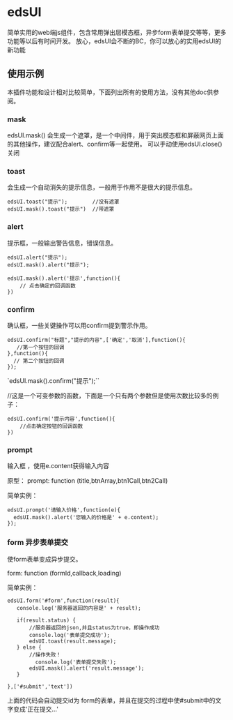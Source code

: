 # edsUI

简单实用的web端js组件，包含常用弹出层模态框，异步form表单提交等等，更多功能等以后有时间开发。
放心，edsUI会不断的BC，你可以放心的实用edsUI的新功能

## 使用示例

本插件功能和设计相对比较简单，下面列出所有的使用方法，没有其他doc供参阅。

### mask

edsUI.mask() 会生成一个遮罩，是一个中间件，用于突出模态框和屏蔽网页上面的其他操作，建议配合alert、confirm等一起使用。
可以手动使用edsUI.close()关闭


### toast
会生成一个自动消失的提示信息，一般用于作用不是很大的提示信息。

```
edsUI.toast("提示");        //没有遮罩
edsUI.mask().toast("提示")  //带遮罩
```


### alert

提示框，一般输出警告信息，错误信息。

```
edsUI.alert("提示");
edsUI.mask().alert("提示");

edsUI.mask().alert('提示',function(){
    // 点击确定的回调函数
})

```

### confirm

确认框，一些关键操作可以用confirm提到警示作用。

```
edsUI.confirm("标题","提示的内容",['确定','取消'],function(){
   //第一个按钮的回调
},function(){
  // 第二个按钮的回调
});
```

`edsUI.mask().confirm("提示");``


//这是一个可变参数的函数，下面是一个只有两个参数但是使用次数比较多的例子：

```
edsUI.confirm('提示内容',function(){
    //点击确定按钮的回调函数
})
```

### prompt

输入框 ，使用e.content获得输入内容 

原型： prompt: function (title,btnArray,btn1Call,btn2Call)

简单实例：

```
edsUI.prompt('请输入价格',function(e){
  edsUI.mask().alert('您输入的价格是' + e.content);
});
```




### form 异步表单提交

使form表单变成异步提交。

form: function (formId,callback,loading)

简单实例： 


```
edsUI.form('#form',function(result){
   console.log('服务器返回的内容是' + result);
   
   if(result.status) {
       //服务器返回的json,并且status为true，即操作成功
       console.log('表单提交成功');
       edsUI.toast(result.message);
   } else {
       //操作失败！
         console.log('表单提交失败');
       edsUI.mask().alert('result.message');
   }
   
},['#submit','text'])
```


上面的代码会自动提交id为 form的表单，并且在提交的过程中使#submit中的文字变成'正在提交...'
